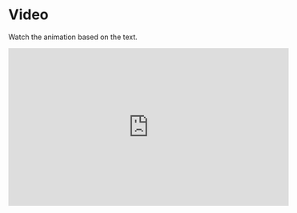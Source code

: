 # Video   

Watch the animation based on the text.

<html>
  
<iframe 
        width="560" height="315" src="https://www.youtube.com/embed/zEyd7cjL1ik" title="YouTube video player" frameborder="0" allow="accelerometer; autoplay; clipboard-write; encrypted-media; gyroscope; picture-in-picture" allowfullscreen>
  </iframe>
</html>


